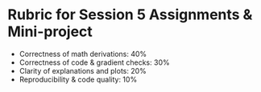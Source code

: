 # Rubric for Session 5 Assignments & Mini-project

- Correctness of math derivations: 40%
- Correctness of code & gradient checks: 30%
- Clarity of explanations and plots: 20%
- Reproducibility & code quality: 10%